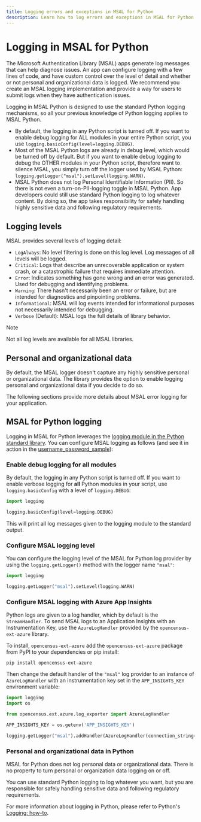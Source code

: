 ```yaml
---
title: Logging errors and exceptions in MSAL for Python
description: Learn how to log errors and exceptions in MSAL for Python
---
```


# Logging in MSAL for Python

The Microsoft Authentication Library (MSAL) apps generate log messages that can help diagnose issues. An app can configure logging with a few lines of code, and have custom control over the level of detail and whether or not personal and organizational data is logged. We recommend you create an MSAL logging implementation and provide a way for users to submit logs when they have authentication issues.

Logging in MSAL Python is designed to use the standard Python logging mechanisms, so all your previous knowledge of Python logging applies to MSAL Python.

* By default, the logging in any Python script is turned off. If you want to enable debug logging for ALL modules in your entire Python script, you use `logging.basicConfig(level=logging.DEBUG)`.
* Most of the MSAL Python logs are already in debug level, which would be turned off by default. But if you want to enable debug logging to debug the OTHER modules in your Python script, therefore want to silence MSAL, you simply turn off the logger used by MSAL Python: `logging.getLogger("msal").setLevel(logging.WARN)`.
* MSAL Python does not log Personal Identifiable Information (PII). So there is not even a turn-on-PII-logging toggle in MSAL Python. App developers could still use standard Python logging to log whatever content. By doing so, the app takes responsibility for safely handling highly sensitive data and following regulatory requirements.


## Logging levels

MSAL provides several levels of logging detail:

- `LogAlways`: No level filtering is done on this log level. Log messages of all levels will be logged.
- `Critical`: Logs that describe an unrecoverable application or system crash, or a catastrophic failure that requires immediate attention.
- `Error`: Indicates something has gone wrong and an error was generated. Used for debugging and identifying problems.
- `Warning`: There hasn't necessarily been an error or failure, but are intended for diagnostics and pinpointing problems.
- `Informational`: MSAL will log events intended for informational purposes not necessarily intended for debugging.
- `Verbose` (Default): MSAL logs the full details of library behavior.

> [!NOTE]
> Not all log levels are available for all MSAL libraries.

## Personal and organizational data

By default, the MSAL logger doesn't capture any highly sensitive personal or organizational data. The library provides the option to enable logging personal and organizational data if you decide to do so.

The following sections provide more details about MSAL error logging for your application.

## MSAL for Python logging

Logging in MSAL for Python leverages the [logging module in the Python standard library](https://docs.python.org/3/library/logging.html). You can configure MSAL logging as follows (and see it in action in the [username_password_sample](https://github.com/AzureAD/microsoft-authentication-library-for-python/blob/1.0.0/sample/username_password_sample.py#L31L32)):

### Enable debug logging for all modules

By default, the logging in any Python script is turned off. If you want to enable verbose logging for **all** Python modules in your script, use `logging.basicConfig` with a level of `logging.DEBUG`:

```python
import logging

logging.basicConfig(level=logging.DEBUG)
```

This will print all log messages given to the logging module to the standard output.

### Configure MSAL logging level

You can configure the logging level of the MSAL for Python log provider by using the `logging.getLogger()` method with the logger name `"msal"`:

```python
import logging

logging.getLogger("msal").setLevel(logging.WARN)
```

### Configure MSAL logging with Azure App Insights

Python logs are given to a log handler, which by default is the `StreamHandler`. To send MSAL logs to an Application Insights with an Instrumentation Key, use the `AzureLogHandler` provided by the `opencensus-ext-azure` library.

To install, `opencensus-ext-azure` add the `opencensus-ext-azure` package from PyPI to your dependencies or pip install:

```console
pip install opencensus-ext-azure
```

Then change the default handler of the `"msal"` log provider to an instance of `AzureLogHandler` with an instrumentation key set in the `APP_INSIGHTS_KEY` environment variable:

```python
import logging
import os

from opencensus.ext.azure.log_exporter import AzureLogHandler

APP_INSIGHTS_KEY = os.getenv('APP_INSIGHTS_KEY')

logging.getLogger("msal").addHandler(AzureLogHandler(connection_string='InstrumentationKey={0}'.format(APP_INSIGHTS_KEY)))
```

### Personal and organizational data in Python

MSAL for Python does not log personal data or organizational data. There is no property to turn personal or organization data logging on or off.

You can use standard Python logging to log whatever you want, but you are responsible for safely handling sensitive data and following regulatory requirements.

For more information about logging in Python, please refer to Python's  [Logging: how-to](https://docs.python.org/3/howto/logging.html#logging-basic-tutorial).